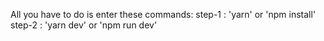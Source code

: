 All you have to do is enter these commands:
step-1 : 'yarn' or 'npm install' 
step-2 : 'yarn dev' or 'npm run dev'
